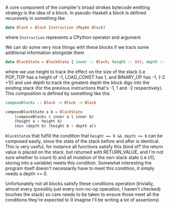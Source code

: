 A core component of the compiler's broad strokes bytecode emitting strategy is the idea of a block. In pseudo-Haskell a block is defined recursively in something like
```Haskell
data Block = Block Instruction (Maybe Block)
```
where `Instruction` represents a CPython operator and argument

We can do some very nice things with these blocks if we track some additional information alongside them
```Haskell
data BlockState = BlockState { inner :: Block; height :: Int; depth :: Int }
```
where we use height to track the effect on the size of the stack (i.e POP_TOP has a height of -1, LOAD_CONST has 1, and BINARY_OP has -1, {-2 +1}) and use depth to track the greatest depth the block digs into the existing stack (for the previous instructions that's -1, 1 and -2 respectively). This composition is defined by something like this
```Haskell
composeBlocks :: Block -> Block -> Block

composeBlockState a b = BlockState
	(composeBlocks $ inner a $ inner b)
	(height a + height b)
	(min (depth b) (height b + depth a))
```

`BlockState`s that fulfill the condition that `height == 0 && depth >= 0` can be composed easily, since the state of the stack before and after is identical. This is very useful, for instance all functions satisfy this (kind of? the return value is placed on the stack, but returned with RETURN_VALUE, and I'm not sure whether to count it) and all mutation of the  non-stack state (i.e I/O, storing into a variable) meets this condition. Somewhat interesting the program itself doesn't necessarily have to meet this condition, it simply needs a depth >= 0. 

Unfortunately not all blocks satisfy these conditions operation (trivially, almost every (possibly just every non-no-op operation, I haven't checked) touches the stack) so care needs to be taken to ensure those meet all the conditions they're expected to (I imagine I'll be writing a lot of assertions)